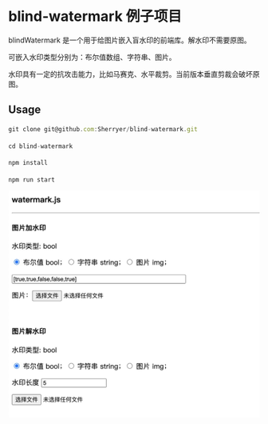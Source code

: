 # blind-watermark 例子项目

blindWatermark 是一个用于给图片嵌入盲水印的前端库。解水印不需要原图。

可嵌入水印类型分别为：布尔值数组、字符串、图片。

水印具有一定的抗攻击能力，比如马赛克、水平裁剪。当前版本垂直剪裁会破坏原图。


## Usage
```js
git clone git@github.com:Sherryer/blind-watermark.git

cd blind-watermark

npm install

npm run start 
```

![img](eample.png)

